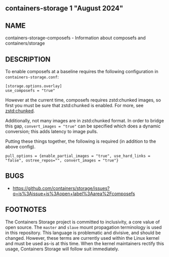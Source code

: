 ## containers-storage 1 "August 2024"

## NAME
containers-storage-composefs - Information about composefs and containers/storage


## DESCRIPTION

To enable composefs at a baseline requires the following configuration in `containers-storage.conf`:

```
[storage.options.overlay]
use_composefs = "true"
```

However at the current time, composefs requires zstd:chunked images, so first
you must be sure that zstd:chunked is enabled. For more, see [zstd:chunked](containers-storage-zstd-chunked.md).

Additionally, not many images are in zstd:chunked format. In order to bridge this gap,
`convert_images = "true"` can be specified which does a dynamic conversion; this adds
latency to image pulls.

Putting these things together, the following is required (in addition to the above config).

```
pull_options = {enable_partial_images = "true", use_hard_links = "false", ostree_repos="", convert_images = "true"}
```

## BUGS

- https://github.com/containers/storage/issues?q=is%3Aissue+is%3Aopen+label%3Aarea%2Fcomposefs

## FOOTNOTES
The Containers Storage project is committed to inclusivity, a core value of open source.
The `master` and `slave` mount propagation terminology is used in this repository.
This language is problematic and divisive, and should be changed.
However, these terms are currently used within the Linux kernel and must be used as-is at this time.
When the kernel maintainers rectify this usage, Containers Storage will follow suit immediately.
